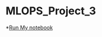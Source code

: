 # MLOPS_Project_3

*[Run My notebook](https://github.com/satyanarayanaallam/MLOPS_Project_3/blob/main/data_science_1.ipynb)
